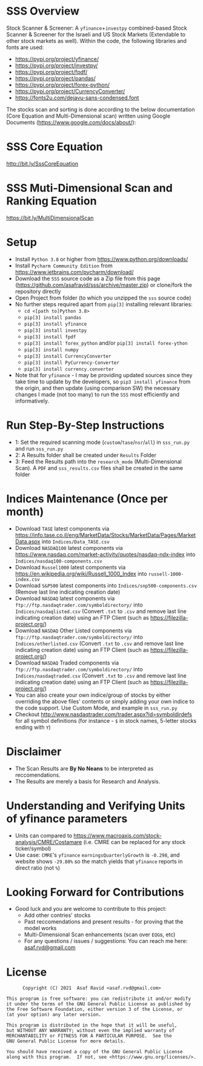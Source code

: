 # SSS Overview
 Stock Scanner & Screener: A `yfinance`+`investpy` combined-based Stock Scanner & Screener for the Israeli and US Stock Markets (Extendable to other stock markets as well). Within the code, the following libraries and fonts are used:
 - https://pypi.org/project/yfinance/
 - https://pypi.org/project/investpy/
 - https://pypi.org/project/fpdf/
 - https://pypi.org/project/pandas/
 - https://pypi.org/project/forex-python/
 - https://pypi.org/project/CurrencyConverter/
 - https://fonts2u.com/dejavu-sans-condensed.font

The stocks scan and sorting is done according to the below documentation (Core Equation and Multi-Dimensional scan) written using Google Documents (https://www.google.com/docs/about/):

# SSS Core Equation
http://bit.ly/SssCoreEquation

# SSS Muti-Dimensional Scan and Ranking Equation
https://bit.ly/MultiDimensionalScan

# Setup
- Install `Python 3.8` or higher from https://www.python.org/downloads/
- Install `Pycharm Community Edition` from https://www.jetbrains.com/pycharm/download/
- Download the `SSS` source code as a Zip file from this page (https://github.com/asafravid/sss/archive/master.zip) or clone/fork the repository directly
- Open Project from folder (to which you unzipped the `sss` source code)
- No further steps required apart from `pip[3]` installing relevant libraries:
  - `cd <[path to]Python 3.8>`
  - `pip[3] install pandas`
  - `pip[3] install yfinance`
  - `pip[3] install investpy`
  - `pip[3] install fpdf`
  - `pip[3] install forex_python` and/or `pip[3] install forex-ython`
  - `pip[3] install numpy`
  - `pip[3] install CurrencyConverter`
  - `pip[3] install PyCurrency-Converter`
  - `pip[3] install currency.converter`
- Note that for `yfinance` - I may be providing updated sources since they take time to update by the developers, so `pip3 install yfinance` from the origin, and then update (using comparison SW) the necessary changes I made (not too many) to run the `SSS` most efficiently and informatively.
  
# Run Step-By-Step Instructions
- 1: Set the required scanning mode (`custom`/`tase`/`nsr`/`all`) in `sss_run.py` and run `sss_run.py`
- 2: A Results folder shall be created under `Results` Folder
- 3: Feed the Results path into the `research_mode` (Multi-Dimensional Scan). A `PDF` and `sss_results.csv` files shall be created in the same folder

# Indices Maintenance (Once per month)
- Download `TASE` latest components via https://info.tase.co.il/eng/MarketData/Stocks/MarketData/Pages/MarketData.aspx into `Indices/Data_TASE.csv`
- Download `NASDAQ100` latest components via https://www.nasdaq.com/market-activity/quotes/nasdaq-ndx-index into `Indices/nasdaq100-components.csv`
- Download `Russel1000` latest components via https://en.wikipedia.org/wiki/Russell_1000_Index into `russell-1000-index.csv` 
- Download `S&P500` latest components into `Indices/snp500-components.csv`  (Remove last line indicating creation date)
- Download `NASDAQ` latest components via `ftp://ftp.nasdaqtrader.com/symboldirectory/` into `Indices/nasdaqlisted.csv` (Convert `.txt` to `.csv` and remove last line indicating creation date) using an FTP Client (such as https://filezilla-project.org/)
- Download `NASDAQ` Other Listed components via `ftp://ftp.nasdaqtrader.com/symboldirectory/` into `Indices/otherlisted.csv` (Convert `.txt` to `.csv` and remove last line indicating creation date) using an FTP Client (such as https://filezilla-project.org/)
- Download `NASDAQ` Traded components via `ftp://ftp.nasdaqtrader.com/symboldirectory/` into `Indices/nasdaqtraded.csv` (Convert `.txt` to `.csv` and remove last line indicating creation date) using an FTP Client (such as https://filezilla-project.org/)
- You can also create your own indice/group of stocks by either overriding the above files' contents or simply adding your own indice to the code support. Use Custom Mode, and example in `sss_run.py`
- Checkout http://www.nasdaqtrader.com/trader.aspx?id=symboldirdefs for all symbol definitions (for instance - `$` in stock names, 5-letter stocks ending with `Y`)

# Disclaimer
- The Scan Results are __By No Neans__ to be interpreted as reccomendations.
- The Results are merely a basis for Research and Analysis.

# Understanding and Verifying Units of yfinance parameters
- Units can compared to https://www.macroaxis.com/stock-analysis/CMRE/Costamare (i.e. CMRE can be replaced for any stock ticker/symbol)
- Use case: `CMRE`'s `yfinance` `earningsQuarterlyGrowth` is `-0.298`, and website shows `-29.80%` so the match yields that `yfinance` reports in direct ratio (not `%`)

# Looking Forward for Contributions
- Good luck and you are welcome to contribute to this project:
  - Add other contries' stocks
  - Past reccomendations and present results - for proving that the model works
  - Multi-Dimensional Scan enhancements (scan over `EQG`s, etc)
  - For any questions / issues / suggestions: You can reach me here: asaf.rvd@gmail.com

# License
          Copyright (C) 2021  Asaf Ravid <asaf.rvd@gmail.com>

    This program is free software: you can redistribute it and/or modify
    it under the terms of the GNU General Public License as published by
    the Free Software Foundation, either version 3 of the License, or
    (at your option) any later version.

    This program is distributed in the hope that it will be useful,
    but WITHOUT ANY WARRANTY; without even the implied warranty of
    MERCHANTABILITY or FITNESS FOR A PARTICULAR PURPOSE.  See the
    GNU General Public License for more details.

    You should have received a copy of the GNU General Public License
    along with this program.  If not, see <https://www.gnu.org/licenses/>.
